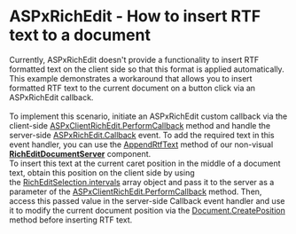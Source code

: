 # ASPxRichEdit - How to insert RTF text to a document


<p>Currently, ASPxRichEdit doesn't provide a functionality to insert RTF formatted text on the client side so that this format is applied automatically. This example demonstrates a workaround that allows you to insert formatted RTF text to the current document on a button click via an ASPxRichEdit callback.<br><br>To implement this scenario, initiate an ASPxRichEdit custom callback via the client-side <a href="https://documentation.devexpress.com/#AspNet/DevExpressWebASPxRichEditScriptsASPxClientRichEdit_PerformCallbacktopic">ASPxClientRichEdit.PerformCallback</a> method and handle the server-side <a href="https://documentation.devexpress.com/#AspNet/DevExpressWebASPxRichEditASPxRichEdit_Callbacktopic">ASPxRichEdit.Callback</a> event. To add the required text in this event handler, you can use the <a href="https://documentation.devexpress.com/#CoreLibraries/DevExpressXtraRichEditAPINativeSubDocument_AppendRtfTexttopic%28aumT6w%29">AppendRtfText</a> method of our non-visual <a href="https://documentation.devexpress.com/#CoreLibraries/clsDevExpressXtraRichEditRichEditDocumentServertopic"><strong>RichEditDocumentServer</strong></a> component.<br>To insert this text at the current caret position in the middle of a document text, obtain this position on the client side by using the <a href="https://documentation.devexpress.com/#AspNet/DevExpressWebASPxRichEditScriptsRichEditSelection_intervalstopic">RichEditSelection.intervals</a> array object and pass it to the server as a parameter of the <a href="https://documentation.devexpress.com/#AspNet/DevExpressWebASPxRichEditScriptsASPxClientRichEdit_PerformCallbacktopic">ASPxClientRichEdit.PerformCallback</a> method. Then, access this passed value in the server-side Callback event handler and use it to modify the current document position via the <a href="https://documentation.devexpress.com/CoreLibraries/DevExpress.XtraRichEdit.API.Native.SubDocument.CreatePosition.method">Document.CreatePosition</a> method before inserting RTF text.</p>

<br/>


